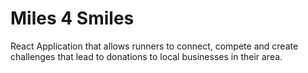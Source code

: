 # Miles 4 Smiles

React Application that allows runners to connect, compete and create challenges that lead to donations to local businesses in their area. 
